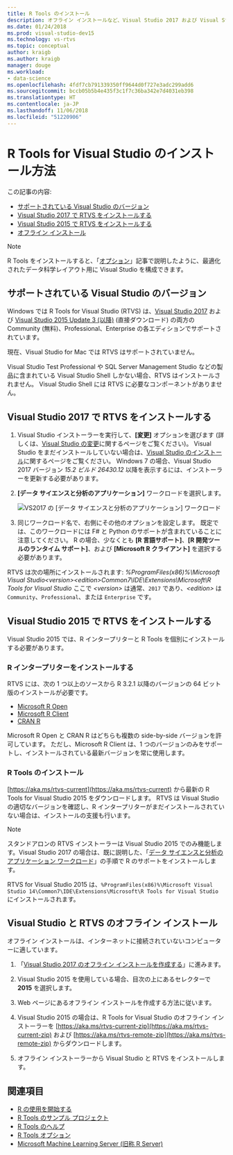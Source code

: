 ```yaml
---
title: R Tools のインストール
description: オフライン インストールなど、Visual Studio 2017 および Visual Studio 2015 に R Tools をインストールする方法について説明します。
ms.date: 01/24/2018
ms.prod: visual-studio-dev15
ms.technology: vs-rtvs
ms.topic: conceptual
author: kraigb
ms.author: kraigb
manager: douge
ms.workload:
- data-science
ms.openlocfilehash: 4fdf7cb791339350ff9644d0f727e3adc299add6
ms.sourcegitcommit: bccb05b5b4e435f3c1f7c36ba342e7d4031eb398
ms.translationtype: HT
ms.contentlocale: ja-JP
ms.lasthandoff: 11/06/2018
ms.locfileid: "51220906"
---
```

# <a name="how-to-install-r-tools-for-visual-studio"></a>R Tools for Visual Studio のインストール方法

この記事の内容:

- [サポートされている Visual Studio のバージョン](#supported-versions-of-visual-studio)
- [Visual Studio 2017 で RTVS をインストールする](#installing-rtvs-in-visual-studio-2017)
- [Visual Studio 2015 で RTVS をインストールする](#installing-rtvs-in-visual-studio-2015)
- [オフライン インストール](#offline-installation-of-visual-studio-and-rtvs)

> [!Note]
> R Tools をインストールすると、「[オプション](options-for-r-tools-in-visual-studio.md)」記事で説明したように、最適化されたデータ科学レイアウト用に Visual Studio を構成できます。

## <a name="supported-versions-of-visual-studio"></a>サポートされている Visual Studio のバージョン

Windows では R Tools for Visual Studio (RTVS) は、[Visual Studio 2017](https://visualstudio.microsoft.com/downloads/?utm_medium=microsoft&utm_source=docs.microsoft.com&utm_campaign=button+cta&utm_content=download+vs2017) および [Visual Studio 2015 Update 3 (以降)](http://go.microsoft.com/fwlink/?LinkId=691129) (直接ダウンロード) の両方の Community (無料)、Professional、Enterprise の各エディションでサポートされています。

現在、Visual Studio for Mac では RTVS はサポートされていません。

Visual Studio Test Professional や SQL Server Management Studio などの製品に含まれている Visual Studio Shell しかない場合、RTVS はインストールされません。 Visual Studio Shell には RTVS に必要なコンポーネントがありません。

## <a name="install-rtvs-in-visual-studio-2017"></a>Visual Studio 2017 で RTVS をインストールする

1. Visual Studio インストーラーを実行して、**[変更]** オプションを選びます (詳しくは、[Visual Studio の変更](../install/modify-visual-studio.md)に関するページをご覧ください)。 Visual Studio をまだインストールしていない場合は、[Visual Studio のインストール](../install/install-visual-studio.md)に関するページをご覧ください。 Windows 7 の場合、Visual Studio 2017 バージョン *15.2 ビルド 26430.12* 以降を表示するには、インストーラーを更新する必要があります。

1. **[データ サイエンスと分析のアプリケーション]** ワークロードを選択します。

    ![VS2017 の [データ サイエンスと分析のアプリケーション] ワークロード](media/installation-data-science-workload.png)

1. 同じワークロード名で、右側にその他のオプションを設定します。 既定では、このワークロードには F# と Python のサポートが含まれていることに注意してください。 R の場合、少なくとも **[R 言語サポート]**、**[R 開発ツールのランタイム サポート]**、および **[Microsoft R クライアント]** を選択する必要があります。

RTVS は次の場所にインストールされます: *%ProgramFiles(x86)%\Microsoft Visual Studio\<version>\<edition>Common7\IDE\Extensions\Microsoft\R Tools for Visual Studio* ここで *\<version>* は通常、`2017` であり、*\<edition>* は `Community`、`Professional`、または `Enterprise` です。

## <a name="install-rtvs-in-visual-studio-2015"></a>Visual Studio 2015 で RTVS をインストールする

Visual Studio 2015 では、R インタープリターと R Tools を個別にインストールする必要があります。

### <a name="install-an-r-interpreter"></a>R インタープリターをインストールする

RTVS には、次の 1 つ以上のソースから R 3.2.1 以降のバージョンの 64 ビット版のインストールが必要です。

- [Microsoft R Open](https://mran.microsoft.com/download/)
- [Microsoft R Client](/machine-learning-server/r-client/what-is-microsoft-r-client)
- [CRAN R](https://cran.r-project.org/bin/windows/base/)

Microsoft R Open と CRAN R はどちらも複数の side-by-side バージョンを許可しています。 ただし、Microsoft R Client は、1 つのバージョンのみをサポートし、インストールされている最新バージョンを常に使用します。

### <a name="install-the-r-tools"></a>R Tools のインストール

[https://aka.ms/rtvs-current](https://aka.ms/rtvs-current) から最新の R Tools for Visual Studio 2015 をダウンロードします。 RTVS は Visual Studio の適切なバージョンを確認し、R インタープリターがまだインストールされていない場合は、インストールの支援も行います。

> [!Note]
> スタンドアロンの RTVS インストーラーは Visual Studio 2015 でのみ機能します。Visual Studio 2017 の場合は、既に説明した、「[データ サイエンスと分析のアプリケーション ワークロード](#installing-rtvs-in-visual-studio-2017)」の手順で R のサポートをインストールします。

RTVS for Visual Studio 2015 は、`%ProgramFiles(x86)%\Microsoft Visual Studio 14\Common7\IDE\Extensions\Microsoft\R Tools for Visual Studio` にインストールされます。

## <a name="offline-installation-of-visual-studio-and-rtvs"></a>Visual Studio と RTVS のオフライン インストール

オフライン インストールは、インターネットに接続されていないコンピューターに適しています。

1. 「[Visual Studio 2017 のオフライン インストールを作成する](../install/create-an-offline-installation-of-visual-studio.md)」に進みます。

1. Visual Studio 2015 を使用している場合、目次の上にあるセレクターで **2015** を選択します。

1. Web ページにあるオフライン インストールを作成する方法に従います。

1. Visual Studio 2015 の場合は、R Tools for Visual Studio のオフライン インストーラーを [https://aka.ms/rtvs-current-zip](https://aka.ms/rtvs-current-zip) および [https://aka.ms/rtvs-remote-zip](https://aka.ms/rtvs-remote-zip) からダウンロードします。

1. オフライン インストーラーから Visual Studio と RTVS をインストールします。

## <a name="see-also"></a>関連項目

- [R の使用を開始する](getting-started-with-r.md)
- [R Tools のサンプル プロジェクト](getting-started-samples.md)
- [R Tools のヘルプ](getting-started-help.md)
- [R Tools オプション](options-for-r-tools-in-visual-studio.md)
- [Microsoft Machine Learning Server (旧称 R Server)](/machine-learning-server/)